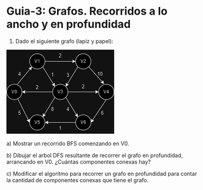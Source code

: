 # Guia-3: Grafos. Recorridos a lo ancho y en profundidad
1. Dado el siguiente grafo (lapiz y papel):

![Grafo 1][def]

 a) Mostrar un recorrido BFS comenzando en V0.
 
 b) Dibujar el arbol DFS resultante de recorrer el grafo en profundidad, arrancando en V0. ¿Cuántas componentes conexas hay?
 
 c) Modificar el algoritmo para recorrer un grafo en profundidad para contar la cantidad de componentes conexas que tiene el grafo.

[def]: imagenes/Grafo1.png
